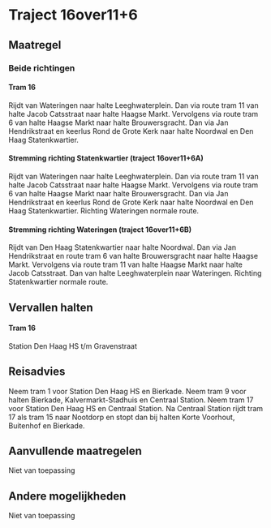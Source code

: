 # Traject 16over11+6 
## Maatregel
### Beide richtingen

#### Tram 16
Rijdt van Wateringen naar halte Leeghwaterplein. 
Dan via route tram 11 van halte Jacob Catsstraat naar halte Haagse Markt. Vervolgens via route tram 6 van halte Haagse Markt naar halte Brouwersgracht. 
Dan via Jan Hendrikstraat en keerlus Rond de Grote Kerk naar halte Noordwal en Den Haag Statenkwartier.

#### Stremming richting Statenkwartier (traject 16over11+6A)
Rijdt van Wateringen naar halte Leeghwaterplein. 
Dan via route tram 11 van halte Jacob Catsstraat naar halte Haagse Markt. Vervolgens via route tram 6 van halte Haagse Markt naar halte Brouwersgracht. 
Dan via Jan Hendrikstraat en keerlus Rond de Grote Kerk naar halte Noordwal en Den Haag Statenkwartier.
Richting Wateringen normale route.

#### Stremming richting Wateringen (traject 16over11+6B)
Rijdt van Den Haag Statenkwartier naar halte Noordwal.
Dan via Jan Hendrikstraat en route tram 6 van halte Brouwersgracht naar halte Haagse Markt.
Vervolgens via route tram 11 van halte Haagse Markt naar halte Jacob Catsstraat. 
Dan van halte Leeghwaterplein naar Wateringen. 
Richting Statenkwartier normale route.

## Vervallen halten

#### Tram 16
Station Den Haag HS t/m Gravenstraat

## Reisadvies
Neem tram 1 voor Station Den Haag HS en Bierkade.
Neem tram 9 voor halten Bierkade, Kalvermarkt-Stadhuis en Centraal Station.
Neem tram 17 voor Station Den Haag HS en Centraal Station. Na Centraal Station rijdt tram 17 als tram 15 naar Nootdorp en stopt dan bij halten Korte Voorhout, Buitenhof en Bierkade.

## Aanvullende maatregelen
Niet van toepassing

## Andere mogelijkheden
Niet van toepassing
